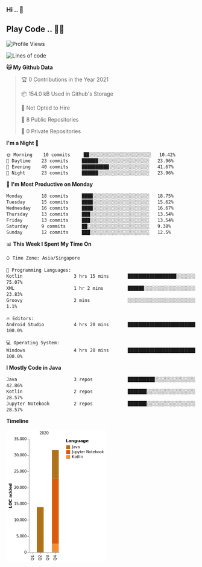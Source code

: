 ### Hi .. 👋
## Play Code .. 💬🚀

<!--START_SECTION:waka-->
![Profile Views](http://img.shields.io/badge/Profile%20Views-11-blue)

![Lines of code](https://img.shields.io/badge/From%20Hello%20World%20I%27ve%20Written-45467%20lines%20of%20code-blue)

**🐱 My Github Data** 

> 🏆 0 Contributions in the Year 2021
 > 
> 📦 154.0 kB Used in Github's Storage 
 > 
> 🚫 Not Opted to Hire
 > 
> 📜 8 Public Repositories 
 > 
> 🔑 0 Private Repositories  
 > 
**I'm a Night 🦉** 

```text
🌞 Morning    10 commits     ██░░░░░░░░░░░░░░░░░░░░░░░   10.42% 
🌆 Daytime    23 commits     ██████░░░░░░░░░░░░░░░░░░░   23.96% 
🌃 Evening    40 commits     ██████████░░░░░░░░░░░░░░░   41.67% 
🌙 Night      23 commits     ██████░░░░░░░░░░░░░░░░░░░   23.96%

```
📅 **I'm Most Productive on Monday** 

```text
Monday       18 commits     ████░░░░░░░░░░░░░░░░░░░░░   18.75% 
Tuesday      15 commits     ████░░░░░░░░░░░░░░░░░░░░░   15.62% 
Wednesday    16 commits     ████░░░░░░░░░░░░░░░░░░░░░   16.67% 
Thursday     13 commits     ███░░░░░░░░░░░░░░░░░░░░░░   13.54% 
Friday       13 commits     ███░░░░░░░░░░░░░░░░░░░░░░   13.54% 
Saturday     9 commits      ██░░░░░░░░░░░░░░░░░░░░░░░   9.38% 
Sunday       12 commits     ███░░░░░░░░░░░░░░░░░░░░░░   12.5%

```


📊 **This Week I Spent My Time On** 

```text
⌚︎ Time Zone: Asia/Singapore

💬 Programming Languages: 
Kotlin                   3 hrs 15 mins       ██████████████████░░░░░░░   75.07% 
XML                      1 hr 2 mins         ██████░░░░░░░░░░░░░░░░░░░   23.83% 
Groovy                   2 mins              ░░░░░░░░░░░░░░░░░░░░░░░░░   1.1%

🔥 Editors: 
Android Studio           4 hrs 20 mins       █████████████████████████   100.0%

💻 Operating System: 
Windows                  4 hrs 20 mins       █████████████████████████   100.0%

```

**I Mostly Code in Java** 

```text
Java                     3 repos             ██████████░░░░░░░░░░░░░░░   42.86% 
Kotlin                   2 repos             ███████░░░░░░░░░░░░░░░░░░   28.57% 
Jupyter Notebook         2 repos             ███████░░░░░░░░░░░░░░░░░░   28.57%

```


**Timeline**

![Chart not found](https://raw.githubusercontent.com/Goggxi/Goggxi/master/charts/bar_graph.png) 


<!--END_SECTION:waka-->
